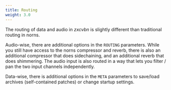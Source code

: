 ```yaml
---
title: Routing
weight: 3.0
---
```


The routing of data and audio in *zxcvbn* is slightly different than traditional routing in norns. 

Audio-wise, there are additional options in the `ROUTING` parameters. While you still have access to the norns compressor and reverb, there is also an additional compressor that does sidechaining, and an additional reverb that does shimmering. The audio input is also routed in a way that lets you filter / pan the two input channels independently.

Data-wise, there is additional options in the `META` parameters to save/load archives (self-contained patches) or change startup settings.